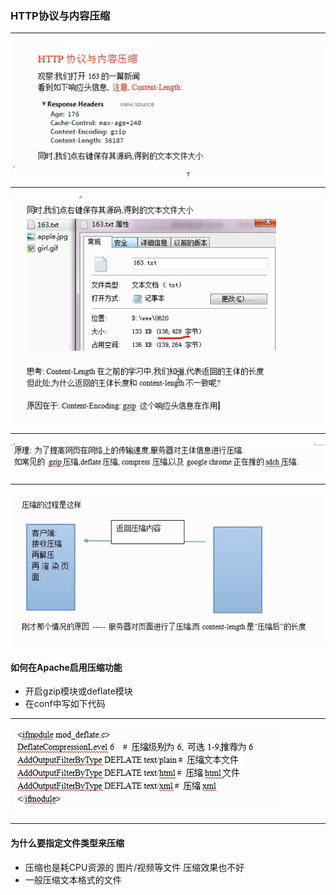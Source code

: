 ### HTTP协议与内容压缩

---
![](./images/8-1.png)

---
![](./images/8-2.png)

---
![](./images/8-3.png)

---
![](./images/8-4.png)

#### 如何在Apache启用压缩功能

- 开启gzip模块或deflate模块
- 在conf中写如下代码

---
![](./images/8-5.png)

---
#### 为什么要指定文件类型来压缩

- 压缩也是耗CPU资源的 图片/视频等文件 压缩效果也不好
- 一般压缩文本格式的文件
